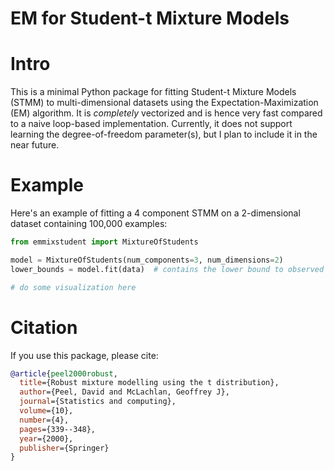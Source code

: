 # EM for Student-t Mixture Models

# Intro

This is a minimal Python package for fitting Student-t Mixture Models (STMM) to multi-dimensional datasets using the Expectation-Maximization (EM) algorithm. It is *completely* vectorized and is hence very fast compared to a naive loop-based implementation. Currently, it does not support learning the degree-of-freedom parameter(s), but I plan to include it in the near future. 

# Example

Here's an example of fitting a 4 component STMM on a 2-dimensional dataset containing 100,000 examples:

```python
from emmixstudent import MixtureOfStudents

model = MixtureOfStudents(num_components=3, num_dimensions=2)
lower_bounds = model.fit(data)  # contains the lower bound to observed data log likelihood per timestep

# do some visualization here
```

# Citation

If you use this package, please cite:

```bibtex
@article{peel2000robust,
  title={Robust mixture modelling using the t distribution},
  author={Peel, David and McLachlan, Geoffrey J},
  journal={Statistics and computing},
  volume={10},
  number={4},
  pages={339--348},
  year={2000},
  publisher={Springer}
}
```
